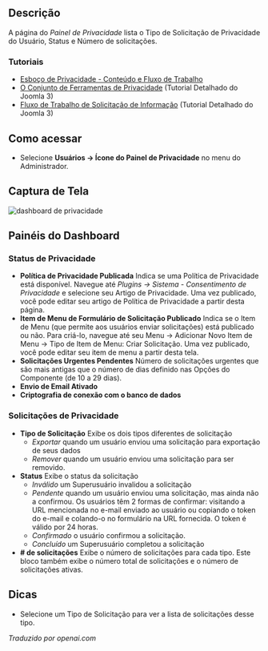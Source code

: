 <!-- Filename: Help4.x:Privacy_Dashboard / Display title: Painel de Privacidade -->

## Descrição

A página do *Painel de Privacidade* lista o Tipo de Solicitação de Privacidade do Usuário, Status e Número de solicitações.

### Tutoriais

- [Esboço de Privacidade - Conteúdo e Fluxo de Trabalho](https://docs.joomla.org/Help4.x:Components_Privacy_Outline/en)
- [O Conjunto de Ferramentas de Privacidade](https://docs.joomla.org/J3.x:Privacy/en)
  (Tutorial Detalhado do Joomla 3)
- [Fluxo de Trabalho de Solicitação de Informação](https://docs.joomla.org/J3.x:Information_Request_Workflow_in_Privacy_Component/en)
  (Tutorial Detalhado do Joomla 3)

## Como acessar

- Selecione **Usuários → Ícone do Painel de Privacidade** no menu do Administrador.

## Captura de Tela

![dashboard de privacidade](../../../pt/images/privacy/privacy-dashboard.png)

## Painéis do Dashboard

### Status de Privacidade

- **Política de Privacidade Publicada** Indica se uma Política de Privacidade está disponível. Navegue até *Plugins → Sistema - Consentimento de Privacidade* e selecione seu Artigo de Privacidade. Uma vez publicado, você pode editar seu artigo de Política de Privacidade a partir desta página.
- **Item de Menu de Formulário de Solicitação Publicado** Indica se o Item de Menu (que permite aos usuários enviar solicitações) está publicado ou não. Para criá-lo, navegue até seu Menu → Adicionar Novo Item de Menu → Tipo de Item de Menu: Criar Solicitação. Uma vez publicado, você pode editar seu item de menu a partir desta tela.
- **Solicitações Urgentes Pendentes** Número de solicitações urgentes que são mais antigas que o número de dias definido nas Opções do Componente (de 10 a 29 dias).
- **Envio de Email Ativado**
- **Criptografia de conexão com o banco de dados**

### Solicitações de Privacidade

- **Tipo de Solicitação** Exibe os dois tipos diferentes de solicitação
  - *Exportar* quando um usuário enviou uma solicitação para exportação de seus dados
  - *Remover* quando um usuário enviou uma solicitação para ser removido.
- **Status** Exibe o status da solicitação
  - *Inválido* um Superusuário invalidou a solicitação
  - *Pendente* quando um usuário enviou uma solicitação, mas ainda não a confirmou. Os usuários têm 2 formas de confirmar: visitando a URL mencionada no e-mail enviado ao usuário ou copiando o token do e-mail e colando-o no formulário na URL fornecida. O token é válido por 24 horas.
  - *Confirmado* o usuário confirmou a solicitação.
  - *Concluído* um Superusuário completou a solicitação
- **\# de solicitações** Exibe o número de solicitações para cada tipo. Este bloco também exibe o número total de solicitações e o número de solicitações ativas.

## Dicas

- Selecione um Tipo de Solicitação para ver a lista de solicitações desse tipo.

*Traduzido por openai.com*

